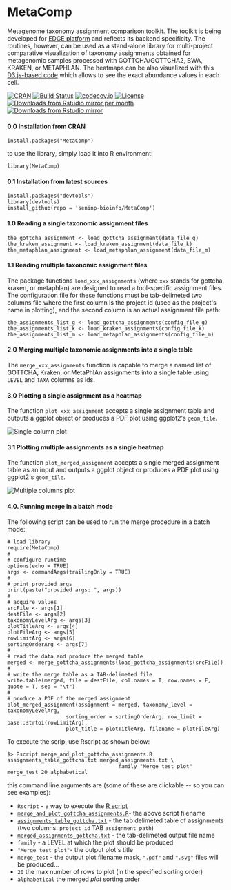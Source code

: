 # MetaComp

Metagenome taxonomy assignment comparison toolkit. The toolkit is being developed for [EDGE platform](https://github.com/LANL-Bioinformatics/EDGE) and reflects its backend specificity. The routines, however, can be used as a stand-alone library for multi-project comparative visualization of taxonomy assignments obtained for metagenomic samples processed with GOTTCHA/GOTTCHA2, BWA, KRAKEN, or METAPHLAN. The heatmaps can be also visualized with this [D3.js-based code](https://github.com/seninp-bioinfo/d3heat) which allows to see the exact abundance values in each cell.

[![CRAN](http://www.r-pkg.org/badges/version/MetaComp)](https://cran.r-project.org/package=MetaComp)
[![Build Status](https://travis-ci.org/seninp-bioinfo/MetaComp.svg?branch=master)](https://travis-ci.org/seninp-bioinfo/MetaComp?branch=master)
[![codecov.io](http://codecov.io/github/seninp-bioinfo/MetaComp/coverage.svg?branch=master)](http://codecov.io/github/seninp-bioinfo/MetaComp?branch=master)
[![License](http://img.shields.io/:license-gpl2-green.svg)](http://www.gnu.org/licenses/gpl-2.0.html)
[![Downloads from Rstudio mirror per month](http://cranlogs.r-pkg.org/badges/MetaComp?color=brightgreen)](http://www.r-pkg.org/pkg/MetaComp)
[![Downloads from Rstudio mirror](http://cranlogs.r-pkg.org/badges/grand-total/MetaComp?color=brightgreen)](http://www.r-pkg.org/pkg/MetaComp)

#### 0.0 Installation from CRAN
    install.packages("MetaComp")
    
to use the library, simply load it into R environment:

    library(MetaComp)

#### 0.1 Installation from latest sources
    install.packages("devtools")
    library(devtools)
    install_github(repo = 'seninp-bioinfo/MetaComp')

#### 1.0 Reading a single taxonomic assignment files
    the_gottcha_assignment <- load_gottcha_assignment(data_file_g)
    the_kraken_assignment <- load_kraken_assignment(data_file_k)
    the_metaphlan_assignment <- load_metaphlan_assignment(data_file_m)
    
#### 1.1 Reading multiple taxonomic assignment files
The package functions `load_xxx_assignments` (where `xxx` stands for gottcha, kraken, or metaphlan) are designed to read a tool-specific assignment files. The configuration file for these functions must be tab-delimeted two columns file where the first column is the project id (used as the project's name in plotting), and the second column is an actual assignment file path:

    the_assignments_list_g <- load_gottcha_assignments(config_file_g)
    the_assignments_list_k <- load_kraken_assignments(config_file_k)
    the_assignments_list_m <- load_metaphlan_assignments(config_file_m)

#### 2.0 Merging multiple taxonomic assignments into a single table
The `merge_xxx_assignments` function is capable to merge a named list of GOTTCHA, Kraken, or MetaPhlAn assignments into a single table using `LEVEL` and `TAXA` columns as ids. 

#### 3.0 Plotting a single assignment as a heatmap
The function `plot_xxx_assignment` accepts a single assignment table and outputs a ggplot object or produces a PDF plot using ggplot2's `geom_tile`.

![Single column plot](https://raw.githubusercontent.com/seninp-bioinfo/MetaComp/master/inst/site/test1.png)
    
#### 3.1 Plotting multiple assignments as a single heatmap
The function `plot_merged_assignment` accepts a single merged assignment table as an input and outputs a ggplot object or produces a PDF plot using ggplot2's `geom_tile`.

![Multiple columns plot](https://raw.githubusercontent.com/seninp-bioinfo/MetaComp/master/inst/site/test2.png)

#### 4.0. Running merge in a batch mode
The following script can be used to run the merge procedure in a batch mode: 
    
    # load library
    require(MetaComp)
    #
    # configure runtime
    options(echo = TRUE)
    args <- commandArgs(trailingOnly = TRUE)
    #
    # print provided args
    print(paste("provided args: ", args))
    #
    # acquire values
    srcFile <- args[1]
    destFile <- args[2]
    taxonomyLevelArg <- args[3]
    plotTitleArg <- args[4]
    plotFileArg <- args[5]
    rowLimitArg <- args[6]
    sortingOrderArg <- args[7]
    #
    # read the data and produce the merged table
    merged <- merge_gottcha_assignments(load_gottcha_assignments(srcFile))
    #
    # write the merge table as a TAB-delimeted file
    write.table(merged, file = destFile, col.names = T, row.names = F, quote = T, sep = "\t")
    #
    # produce a PDF of the merged assignment
    plot_merged_assignment(assignment = merged, taxonomy_level = taxonomyLevelArg,
                       sorting_order = sortingOrderArg, row_limit = base::strtoi(rowLimitArg),
                       plot_title = plotTitleArg, filename = plotFileArg)
    
To execute the scrip, use Rscript as shown below:

    $> Rscript merge_and_plot_gottcha_assignments.R assignments_table_gottcha.txt merged_assignments.txt \
                                        family "Merge test plot" merge_test 20 alphabetical
    
this command line arguments are (some of these are clickable -- so you can see examples):
* `Rscript` - a way to execute the [R script](https://stat.ethz.ch/R-manual/R-devel/library/utils/html/Rscript.html)
* [`merge_and_plot_gottcha_assignments.R`](https://raw.githubusercontent.com/seninp-bioinfo/MetaComp/master/inst/site/merge_and_plot_gottcha_assignments.R)- the above script filename
* [`assignments_table_gottcha.txt`](https://raw.githubusercontent.com/seninp-bioinfo/MetaComp/master/inst/site/assignments_table_gottcha.txt) - the tab delimeted table of assignments (two columns: `project_id` TAB `assignment_path`)
* [`merged_assignments_gottcha.txt`](https://raw.githubusercontent.com/seninp-bioinfo/MetaComp/master/inst/site/merged_assignments_gottcha.txt) - the tab-delimeted output file name
* `family` - a LEVEL at which the plot should be produced
* `"Merge test plot"`- the output plot's title
* `merge_test` - the output plot filename mask, [`".pdf"`](https://github.com/seninp-bioinfo/MetaComp/blob/master/inst/site/merge_gottcha_test.pdf) and [`".svg"`](https://github.com/seninp-bioinfo/MetaComp/blob/master/inst/site/merge_gottcha_test.svg) files will be produced...
* `20` the max number of rows to plot (in the specified sorting order)
* `alphabetical` the merged *plot* sorting order
